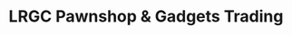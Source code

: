 ---
title: "LRGC Pawnshop & Gadgets Trading"
url: /dasmarinas/lrgc-pawnshop-und-gadgets-trading/
shop: Leiher
---